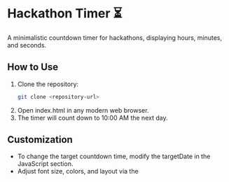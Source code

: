 # Hackathon Timer ⏳

A minimalistic countdown timer for hackathons, displaying hours, minutes, and seconds.

## How to Use 
1. Clone the repository:
   ```sh
   git clone <repository-url>
2. Open index.html in any modern web browser.
3. The timer will count down to 10:00 AM the next day.

## Customization 
* To change the target countdown time, modify the targetDate in the JavaScript section.
* Adjust font size, colors, and layout via the <style> section.

## Demo 📸

![Image](https://github.com/user-attachments/assets/f3b9e151-44d1-4568-87d5-f95e838c00cd)
  
